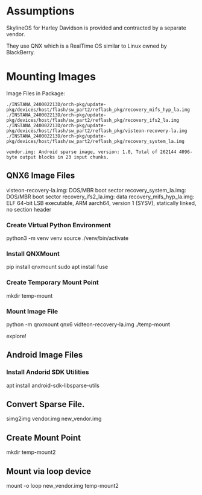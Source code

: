 # Assumptions

SkylineOS for Harley Davidson is provided and contracted by a separate vendor.

They use QNX which is a RealTime OS similar to Linux owned by BlackBerry.

# Mounting Images

Image Files in Package:
```
./INSTANA_240002213D/orch-pkg/update-pkg/devices/host/flash/sw_part2/reflash_pkg/recovery_mifs_hyp_la.img
./INSTANA_240002213D/orch-pkg/update-pkg/devices/host/flash/sw_part2/reflash_pkg/recovery_ifs2_la.img
./INSTANA_240002213D/orch-pkg/update-pkg/devices/host/flash/sw_part2/reflash_pkg/visteon-recovery-la.img
./INSTANA_240002213D/orch-pkg/update-pkg/devices/host/flash/sw_part2/reflash_pkg/recovery_system_la.img

vendor.img: Android sparse image, version: 1.0, Total of 262144 4096-byte output blocks in 23 input chunks.
```

## QNX6 Image Files

visteon-recovery-la.img: DOS/MBR boot sector
recovery_system_la.img: DOS/MBR boot sector
recovery_ifs2_la.img: data
recovery_mifs_hyp_la.img: ELF 64-bit LSB executable, ARM aarch64, version 1 (SYSV), statically linked, no section header

### Create Virtual Python Environment

python3 -m venv venv
source ./venv/bin/activate

### Install QNXMount

pip install qnxmount
sudo apt install fuse

### Create Temporary Mount Point

mkdir temp-mount

### Mount Image File

python  -m qnxmount qnx6 vidteon-recovery-la.img ./temp-mount

explore!

## Android Image Files

### Install Andorid SDK Utilities

apt install android-sdk-libsparse-utils

## Convert Sparse File.

simg2img vendor.img new_vendor.img

##  Create Mount Point

mkdir temp-mount2

## Mount via loop device

mount -o loop new_vendor.img temp-mount2
